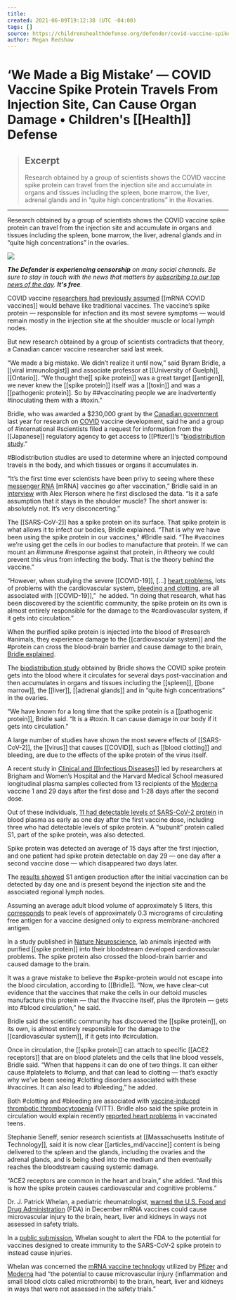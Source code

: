 ```yaml
---
title:
created: 2021-06-09T19:12:38 (UTC -04:00)
tags: []
source: https://childrenshealthdefense.org/defender/covid-vaccine-spike-protein-travels-from-injection-site-organ-damage/
author: Megan Redshaw
---
```


# ‘We Made a Big Mistake’ — COVID Vaccine Spike Protein Travels From Injection Site, Can Cause Organ Damage • Children's [[Health]] Defense

> ## Excerpt
> Research obtained by a group of scientists shows the COVID vaccine spike protein can travel from the injection site and accumulate in organs and tissues including the spleen, bone marrow, the liver, adrenal glands and in “quite high concentrations” in the #ovaries.

---
Research obtained by a group of scientists shows the COVID vaccine spike protein can travel from the injection site and accumulate in organs and tissues including the spleen, bone marrow, the liver, adrenal glands and in “quite high concentrations” in the ovaries.

![](https://childrenshealthdefense.org/wp-content/uploads/big-mistake-spike-protein-dangerous-toxin-feature-800x417.jpg)

_**The Defender is experiencing censorship** on many social channels. Be sure to stay in touch with the news that matters by [subscribing to our top news of the day](https://childrenshealthdefense.org/about-us/sign-up/?utm_source=top_of_article&utm_medium=the_defender&utm_campaign=sign_ups). **It's free**._

COVID vaccine [researchers had previously assumed](https://www.lifesitenews.com/news/vaccine-researcher-admits-big-mistake-says-spike-protein-is-dangerous-toxin) [[mRNA COVID vaccines]] would behave like traditional vaccines. The vaccine’s spike protein — responsible for infection and its most severe symptoms — would remain mostly in the injection site at the shoulder muscle or local lymph nodes.

But new research obtained by a group of scientists contradicts that theory, a Canadian cancer vaccine researcher said last week.

“We made a big mistake. We didn’t realize it until now,” said Byram Bridle, a [[viral immunologist]] and associate professor at [[University of Guelph]], [[Ontario]]. “We thought the[[ spike protein]] was a great target [[antigen]], we never knew the [[spike protein]] itself was a [[toxin]] and was a [[pathogenic protein]]. So by ##vaccinating people we are inadvertently #inoculating them with a #toxin.”

Bridle, who was awarded a $230,000 grant by the [Canadian government](https://kitchener.ctvnews.ca/ontario-gives-230k-in-vaccine-research-funding-to-university-of-guelph-1.4948998) last year for research on [COVID](https://childrenshealthdefense.org/defender_category/covid/) vaccine development, said he and a group of #international #scientists filed a request for information from the [[Japanese]] regulatory agency to get access to [[Pfizer]]’s “[biodistribution study](https://www.docdroid.net/xq0Z8B0/pfizer-report-japanese-government-pdf).”  
  
#Biodistribution studies are used to determine where an injected compound travels in the body, and which tissues or organs it accumulates in.

“It’s the first time ever scientists have been privy to seeing where these [messenger RNA](https://childrenshealthdefense.org/news/editorial/an-mrna-vaccine-against-sars-cov-2-preliminary-report-a-researcher-reacts/) \[mRNA\] vaccines go after vaccination,” Bridle said in an [interview](https://omny.fm/shows/on-point-with-alex-pierson/new-peer-reviewed-study-on-covid-19-vaccines-sugge) with Alex Pierson where he first disclosed the data. “Is it a safe assumption that it stays in the shoulder muscle? The short answer is: absolutely not. It’s very disconcerting.”  
  
The [[SARS-CoV-2]] has a spike protein on its surface. That spike protein is what allows it to infect our bodies, Bridle explained. “That is why we have been using the spike protein in our vaccines,” #Bridle said. “The #vaccines we’re using get the cells in our bodies to manufacture that protein. If we can mount an #immune #response against that protein, in #theory we could prevent this virus from infecting the body. That is the theory behind the vaccine.”  
  
“However, when studying the severe [[COVID-19]], \[…\] [heart problems](https://childrenshealthdefense.org/defender/pfizer-vaccine-linked-heart-inflammation/), lots of problems with the cardiovascular system, [bleeding and clotting](https://childrenshealthdefense.org/defender/pfizer-moderna-vaccines-blood-clots/), are all associated with [[COVID-19]],”  he added. “In doing that research, what has been discovered by the scientific community, the spike protein on its own is almost entirely responsible for the damage to the #cardiovascular system, if it gets into circulation.”  
  
When the purified spike protein is injected into the blood of #research #animals, they experience damage to the [[cardiovascular system]] and the #protein can cross the blood-brain barrier and cause damage to the brain, [Bridle explained](https://omny.fm/shows/on-point-with-alex-pierson/new-peer-reviewed-study-on-covid-19-vaccines-sugge).  
  
The [biodistribution study](https://www.docdroid.net/xq0Z8B0/pfizer-report-japanese-government-pdf) obtained by Bridle shows the COVID spike protein gets into the blood where it circulates for several days post-vaccination and then accumulates in organs and tissues including the [[spleen]], [[bone marrow]], the [[liver]], [[adrenal glands]] and in “quite high concentrations” in the ovaries.

“We have known for a long time that the spike protein is a [[pathogenic protein]], Bridle said. “It is a #toxin. It can cause damage in our body if it gets into circulation.”  
  
A large number of studies have shown the most severe effects of [[SARS-CoV-2]], the [[virus]] that causes [[COVID]], such as [[blood clotting]] and bleeding, are due to the effects of the spike protein of the virus itself.  
  
A recent study in [Clinical and [[Infectious Diseases]]](http://academic.oup.com/cid/advance-article/doi/10.1093/cid/ciab465/6279075) led by researchers at Brigham and Women’s Hospital and the Harvard Medical School measured longitudinal plasma samples collected from 13 recipients of the [Moderna](https://childrenshealthdefense.org/defender/rfk-jr-the-defender-podcast-dr-charles-hoffe-adverse-health-effects-covid-vaccine/) vaccine 1 and 29 days after the first dose and 1-28 days after the second dose.  
  
Out of these individuals, [11 had detectable levels of SARS-CoV-2 protein](https://trialsitenews.com/did-pfizer-fail-to-perform-industry-standard-animal-testing-prior-to-initiation-of-mrna-clinical-trials/) in blood plasma as early as one day after the first vaccine dose, including three who had detectable levels of spike protein. A “subunit” protein called S1, part of the spike protein, was also detected. 

Spike protein was detected an average of 15 days after the first injection, and one patient had spike protein detectable on day 29 — one day after a second vaccine dose — which disappeared two days later.  
  
The [results showed](https://academic.oup.com/cid/advance-article/doi/10.1093/cid/ciab465/6279075) S1 antigen production after the initial vaccination can be detected by day one and is present beyond the injection site and the associated regional lymph nodes.  
  
Assuming an average adult blood volume of approximately 5 liters, this [corresponds](https://trialsitenews.com/did-pfizer-fail-to-perform-industry-standard-animal-testing-prior-to-initiation-of-mrna-clinical-trials/) to peak levels of approximately 0.3 micrograms of circulating free antigen for a vaccine designed only to express membrane-anchored antigen.  
  
In a study published in [Nature Neuroscience](https://www.nature.com/articles/s41593-020-00771-8), lab animals injected with purified [[spike protein]] into their bloodstream developed cardiovascular problems. The spike protein also crossed the blood-brain barrier and caused damage to the brain.  
  
It was a grave mistake to believe the #spike-protein would not escape into the blood circulation, according to [[Bridle]]. “Now, we have clear-cut evidence that the vaccines that make the cells in our deltoid muscles manufacture this protein — that the #vaccine itself, plus the #protein — gets into #blood circulation,” he said.  
  
Bridle said the scientific community has discovered the [[spike protein]], on its own, is almost entirely responsible for the damage to the [[cardiovascular system]], if it gets into #circulation.  
  
Once in circulation, the [[spike protein]] can attach to specific [[ACE2 receptors]] that are on blood platelets and the cells that line blood vessels, Bridle said. “When that happens it can do one of two things. It can either cause #platelets to #clump, and that can lead to clotting — that’s exactly why we’ve been seeing #clotting disorders associated with these #vaccines. It can also lead to #bleeding,” he added.  
  
Both #clotting and #bleeding are associated with [vaccine-induced thrombotic thrombocytopenia](https://www.acc.org/latest-in-cardiology/articles/2021/04/01/01/42/vaccine-induced-thrombotic-thrombocytopenia-vitt-and-covid-19-vaccines) (VITT). Bridle also said the spike protein in circulation would explain recently [reported heart problems](https://childrenshealthdefense.org/defender/pfizer-vaccine-linked-heart-inflammation/) in vaccinated teens.  
  
Stephanie Seneff, senior research scientists at [[Massachusetts Institute of Technology]], said it is now clear [[articles_md/vaccine]] content is being delivered to the spleen and the glands, including the ovaries and the adrenal glands, and is being shed into the medium and then eventually reaches the bloodstream causing systemic damage.  
  
“ACE2 receptors are common in the heart and brain,” she added. “And this is how the spike protein causes cardiovascular and cognitive problems.”  
  
Dr. J. Patrick Whelan, a pediatric rheumatologist, [warned the U.S. Food and Drug Administration](https://childrenshealthdefense.org/defender/moderna-pfizer-vaccines-blood-clots-inflammation-brain-heart/) (FDA) in December mRNA vaccines could cause microvascular injury to the brain, heart, liver and kidneys in ways not assessed in safety trials.  
  
In a [public submission](https://childrenshealthdefense.org/wp-content/uploads/Whelan-FDA-letter-re-EAU-Pfizer-.pdf), Whelan sought to alert the FDA to the potential for vaccines designed to create immunity to the SARS-CoV-2 spike protein to instead cause injuries.  
  
Whelan was concerned the [mRNA vaccine technology](https://childrenshealthdefense.org/news/components-of-mrna-technology-could-lead-to-significant-adverse-events-in-one-or-more-of-our-clinical-trials-says-moderna/) utilized by [Pfizer](https://childrenshealthdefense.org/defender/pfizer-moderna-vaccines-long-term-chronic-illness/) and [Moderna](https://childrenshealthdefense.org/defender/did-cdc-mislead-public-allergic-reactions-moderna-vaccine/) had “the potential to cause microvascular injury (inflammation and small blood clots called microthrombi) to the brain, heart, liver and kidneys in ways that were not assessed in the safety trials.”
